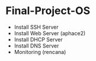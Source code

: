# Final-Project-OS
- Install SSH Server
- Install Web Server (aphace2)
- Install DHCP Server
- Install DNS Server
- Monitoring (rencana)
